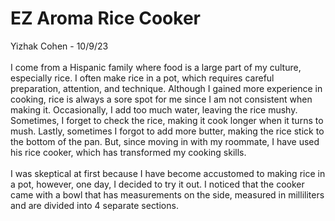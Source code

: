 # EZ Aroma Rice Cooker
Yizhak Cohen - 10/9/23
<br></br>
I come from a Hispanic family where food is a large part of my culture, especially rice. I often make rice in a pot, which requires careful preparation, attention, and technique. Although I gained more experience in cooking, rice is always a sore spot for me since I am not consistent when making it. Occasionally, I add too much water, leaving the rice mushy. Sometimes, I forget to check the rice, making it cook longer when it turns to mush. Lastly, sometimes I forgot to add more butter, making the rice stick to the bottom of the pan. But, since moving in with my roommate, I have used his rice cooker, which has transformed my cooking skills. 
<br></br>
I was skeptical at first because I have become accustomed to making rice in a pot, however, one day, I decided to try it out. I noticed that the cooker came with a bowl that has measurements on the side, measured in milliliters and are divided into 4 separate sections. 

